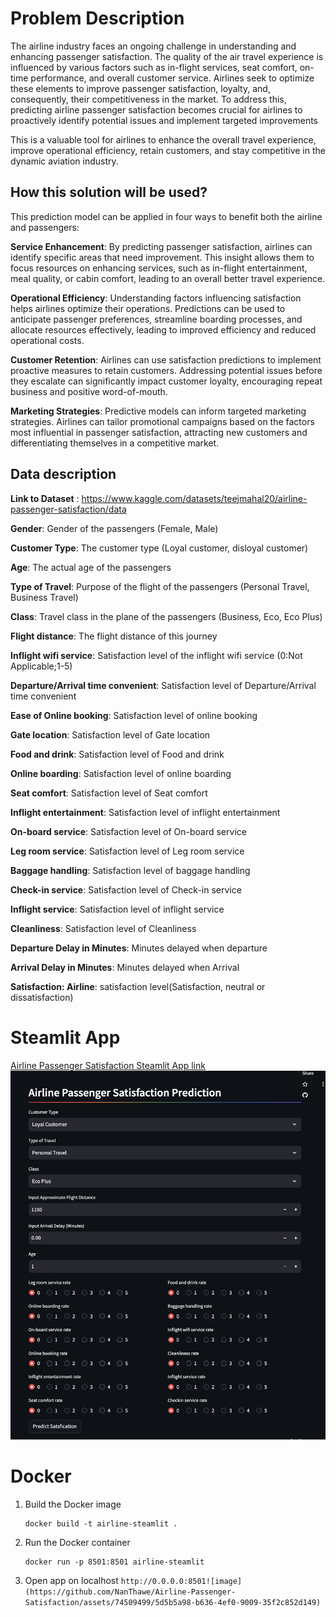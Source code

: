 # Problem Description

The airline industry faces an ongoing challenge in understanding and enhancing passenger satisfaction. The quality of the air travel experience is influenced by various factors such as in-flight services, seat comfort, on-time performance, and overall customer service. Airlines seek to optimize these elements to improve passenger satisfaction, loyalty, and, consequently, their competitiveness in the market. To address this, predicting airline passenger satisfaction becomes crucial for airlines to proactively identify potential issues and implement targeted improvements

This is a valuable tool for airlines to enhance the overall travel experience, improve operational efficiency, retain customers, and stay competitive in the dynamic aviation industry.

## How this solution will be used? 

This prediction model can be applied in four ways to benefit both the airline and passengers: 

**Service Enhancement**:
By predicting passenger satisfaction, airlines can identify specific areas that need improvement. This insight allows them to focus resources on enhancing services, such as in-flight entertainment, meal quality, or cabin comfort, leading to an overall better travel experience.

**Operational Efficiency**:
Understanding factors influencing satisfaction helps airlines optimize their operations. Predictions can be used to anticipate passenger preferences, streamline boarding processes, and allocate resources effectively, leading to improved efficiency and reduced operational costs.

**Customer Retention**:
Airlines can use satisfaction predictions to implement proactive measures to retain customers. Addressing potential issues before they escalate can significantly impact customer loyalty, encouraging repeat business and positive word-of-mouth.

**Marketing Strategies**:
Predictive models can inform targeted marketing strategies. Airlines can tailor promotional campaigns based on the factors most influential in passenger satisfaction, attracting new customers and differentiating themselves in a competitive market.

## Data description

**Link to Dataset** : https://www.kaggle.com/datasets/teejmahal20/airline-passenger-satisfaction/data 

**Gender**: Gender of the passengers (Female, Male)

**Customer Type**: The customer type (Loyal customer, disloyal customer)

**Age**: The actual age of the passengers

**Type of Travel**: Purpose of the flight of the passengers (Personal Travel, Business Travel)

**Class**: Travel class in the plane of the passengers (Business, Eco, Eco Plus)

**Flight distance**: The flight distance of this journey

**Inflight wifi service**: Satisfaction level of the inflight wifi service (0:Not Applicable;1-5)

**Departure/Arrival time convenient**: Satisfaction level of Departure/Arrival time convenient

**Ease of Online booking**: Satisfaction level of online booking

**Gate location**: Satisfaction level of Gate location

**Food and drink**: Satisfaction level of Food and drink

**Online boarding**: Satisfaction level of online boarding

**Seat comfort**: Satisfaction level of Seat comfort

**Inflight entertainment**: Satisfaction level of inflight entertainment

**On-board service**: Satisfaction level of On-board service

**Leg room service**: Satisfaction level of Leg room service

**Baggage handling**: Satisfaction level of baggage handling

**Check-in service**: Satisfaction level of Check-in service

**Inflight service**: Satisfaction level of inflight service

**Cleanliness**: Satisfaction level of Cleanliness

**Departure Delay in Minutes**: Minutes delayed when departure

**Arrival Delay in Minutes**: Minutes delayed when Arrival

**Satisfaction: Airline**: satisfaction level(Satisfaction, neutral or dissatisfaction)

# Steamlit App
[Airline Passenger Satisfaction Steamlit App link](https://airline-passenger-satisfaction.streamlit.app/)
![Screenshot of the Steamlit app](https://github.com/NanThawe/Airline-Passenger-Satisfaction/blob/main/steamlit_app.png)

# Docker 
1. Build the Docker image
   ```
   docker build -t airline-steamlit .

   ```
2. Run the Docker container
   ```
   docker run -p 8501:8501 airline-steamlit

   ```

3. Open app on localhost
   `http://0.0.0.0:8501![image](https://github.com/NanThawe/Airline-Passenger-Satisfaction/assets/74509499/5d5b5a98-b636-4ef0-9009-35f2c852d149)
`
   
   

